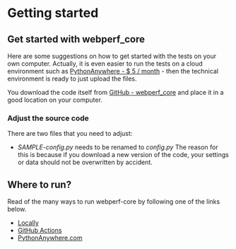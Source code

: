 # Getting started


## Get started with webperf_core
Here are some suggestions on how to get started with the tests on your own computer. Actually, it is even easier to run the tests on a cloud environment such as [PythonAnywhere - $ 5 / month](https://www.pythonanywhere.com/?affiliate_id=0007e5c6) - then the technical environment is ready to just upload the files.

You download the code itself from [GitHub - webperf_core](https://github.com/Webperf-se/webperf_core) and place it in a good location on your computer.
### Adjust the source code
There are two files that you need to adjust:
* *SAMPLE-config.py* needs to be renamed to *config.py*
The reason for this is because if you download a new version of the code, your settings or data should not be overwritten by accident.

## Where to run?
Read of the many ways to run webperf-core by following one of the links below.

* [Locally](./getting-started-local.md)
* [GitHub Actions](./getting-started-github-actions.md)
* [PythonAnywhere.com](./getting-started-others.md)




